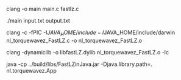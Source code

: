 clang -o main main.c fastlz.c

./main input.txt output.txt

clang -c -fPIC -I$JAVA_HOME/include -I$JAVA_HOME/include/darwin nl_torquewavez_FastLZ.c -o nl_torquewavez_FastLZ.o

clang -dynamiclib -o libfastLZ.dylib nl_torquewavez_FastLZ.o -lc

java -cp ../build/libs/FastLZinJava.jar -Djava.library.path=. nl.torquewavez.App
